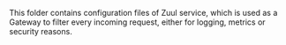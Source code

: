 This folder contains configuration files of Zuul service, which is used as a Gateway to filter every incoming request, either for
logging, metrics or security reasons.
